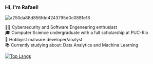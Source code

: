 ### Hi, I'm Rafael!
![a250da88d856fdd4243795d0c0881e18](https://github.com/user-attachments/assets/e5e27d0a-02d0-416f-9c06-9acfe1dd9ef8)


👨‍💻 Cybersecurity and Software Engeneering enthusiast<br/>
🎓 Computer Science undergraduate with a full scholarship at PUC-Rio<br/>
👾 Hobbyist malware developer/analyst<br/>
📚 Currently studying about: Data Analytics and Machine Learning<br/>

[![Top Langs](https://github-readme-stats.vercel.app/api/top-langs/?username=rafael-g-v&theme=tokyolight&show_icons=true)](https://github.com/anuraghazra/github-readme-stats)
